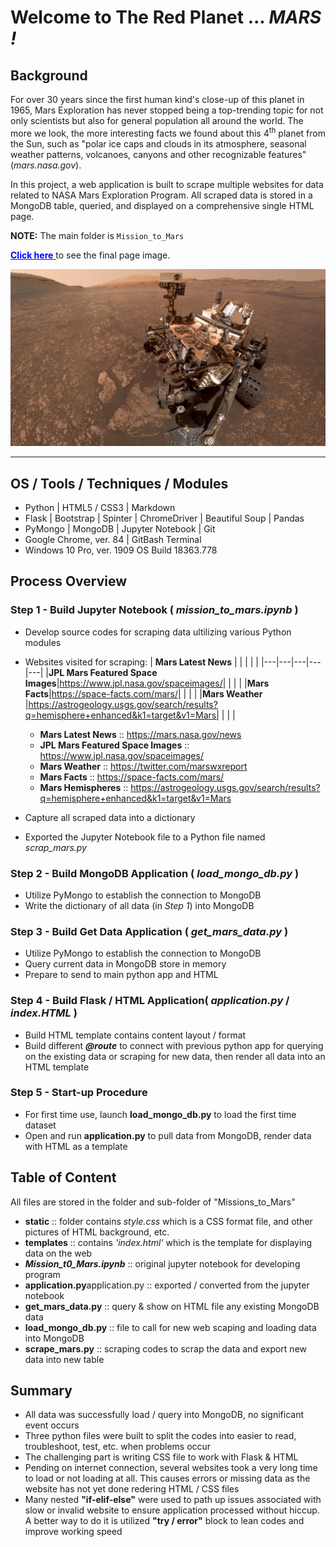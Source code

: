 # Welcome to The Red Planet ...  *MARS !*

## Background

For over 30 years since the first human kind's close-up of this planet in 1965, Mars Exploration has never stopped being a top-trending topic for not only scientists but also for general population all around the world. The more we look, the more interesting facts we found about this 4<sup>th</sup> planet from the Sun, such as "polar ice caps and clouds in its atmosphere, seasonal weather patterns, volcanoes, canyons and other recognizable features" (*mars.nasa.gov*).

In this project, a web application is built to scrape multiple websites for data related to NASA Mars Exploration Program. All scraped data is stored in a MongoDB table, queried, and displayed on a comprehensive single HTML page.  

**NOTE:** The main folder is ```Mission_to_Mars```

<a class = "btn" href="Missions_to_Mars/static/web_look.jpg"><span style = "color:blue">**Click here**</span>
</a> to see the final page image.<br>

<p align="center">
<img src="Missions_to_Mars/static/jumbotron_background.jpg" alt="Mars out of range ... Waiting for satellite signal ..." max-height="50%" max-width="50%"><p>
  
<hr>

## OS / Tools / Techniques / Modules
* Python | HTML5 / CSS3 | Markdown
* Flask | Bootstrap | Spinter | ChromeDriver | Beautiful Soup | Pandas
* PyMongo | MongoDB | Jupyter Notebook | Git
* Google Chrome, ver. 84 | GitBash Terminal
* Windows 10 Pro, ver. 1909 OS Build 18363.778

## Process Overview

### Step 1 - Build Jupyter Notebook  ( *mission_to_mars.ipynb* )
* Develop source codes for scraping data ultilizing various Python modules
* Websites visited for scraping:
| **Mars Latest News**  |   |   |   |   |
|---|---|---|---|---|
|**JPL Mars Featured Space Images**|https://www.jpl.nasa.gov/spaceimages/|   |   |   |
|**Mars Facts**|https://space-facts.com/mars/|   |   |   |
|**Mars Weather**   |https://astrogeology.usgs.gov/search/results?q=hemisphere+enhanced&k1=target&v1=Mars|   |   |   |

    * **Mars Latest News** :: https://mars.nasa.gov/news
    * **JPL Mars Featured Space Images** :: https://www.jpl.nasa.gov/spaceimages/
    * **Mars Weather** :: https://twitter.com/marswxreport
    * **Mars Facts** :: https://space-facts.com/mars/
    * **Mars Hemispheres** :: https://astrogeology.usgs.gov/search/results?q=hemisphere+enhanced&k1=target&v1=Mars

* Capture all scraped data into a dictionary
* Exported the Jupyter Notebook file to a Python file named *scrap_mars.py*

### Step 2 - Build MongoDB Application ( *load_mongo_db.py* )
* Utilize PyMongo to establish the connection to MongoDB
* Write the dictionary of all data (in _Step 1_) into MongoDB

### Step 3 - Build Get Data Application ( *get_mars_data.py* )
* Utilize PyMongo to establish the connection to MongoDB
* Query current data in MongoDB store in memory
* Prepare to send to main python app and HTML

### Step 4 - Build Flask / HTML Application( *application.py* / *index.HTML* )
* Build HTML template contains content layout / format
* Build different ***@route*** to connect with previous python app for querying on the existing data or scraping for new data, then render all data into an HTML template


### Step 5 - Start-up Procedure
* For first time use, launch **load_mongo_db.py** to load the first time dataset
* Open and run **application.py** to pull data from MongoDB, render data with HTML as a template


## Table of Content
All files are stored in the folder and sub-folder of "Missions_to_Mars"

* **static** :: folder contains _style.css_ which is a CSS format file, and other pictures of HTML background, etc.
*  **templates** :: contains _'index.html'_ which is the template for displaying data on the web
* **_Mission_t0_Mars.ipynb_** :: original jupyter notebook for developing program
* **application.py**application.py :: exported / converted from the jupyter notebook
* **get_mars_data.py** :: query & show on HTML file any existing MongoDB data
* **load_mongo_db.py** :: file to call for new web scaping and loading data into MongoDB
* **scrape_mars.py** :: scraping codes to scrap the data and export new data into new table

## Summary
* All data was successfully load / query into MongoDB, no significant event occurs
* Three python files were built to split the codes into easier to read, troubleshoot, test, etc. when problems occur 
* The challenging part is writing CSS file to work with Flask & HTML
* Pending on internet connection, several websites took a very long time to load or not loading at all. This causes errors or missing data as the website has not yet done redering  HTML / CSS files   
* Many nested **"if-elif-else"** were used to path up issues associated with slow or invalid website to ensure application processed without hiccup. A better way to do it is utilized **"try / error"** block to lean codes and improve working speed 

